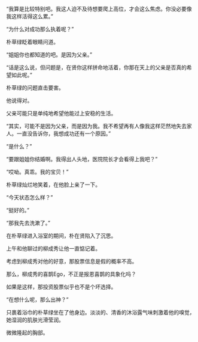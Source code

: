 “我算是比较特别吧。我这人迫不及待想要爬上高位，才会这么焦虑。你没必要像我这样活得这么累。”

“为什么对成功那么执着呢？”

朴草绿眨着眼睛问道。

“姐姐你也都知道的吧。是因为父亲。”

“话是这么说，但问题是，在贤你这样拼命地活着，你那在天上的父亲是否真的希望如此呢。”

朴草绿的问题直击要害。

他说得对。

父亲可能只是单纯地希望他能过上安稳的生活。

“其实，可能不是因为父亲，而是因为我。我不希望再有人像我这样茫然地失去家人。一直没告诉你，我想成功还有一个原因。”

“是什么？”

“要跟姐姐你结婚啊。我得出人头地，医院院长才会看得上我吧？”

“哎呦。真乖。我的宝贝！”

朴草绿灿烂地笑着，在他脸上亲了一下。

“今天状态怎么样？”

“挺好的。”

“那我先去洗漱了。”

在朴草绿进入浴室的期间，朴在贤陷入了沉思。

上午和他聊过的柳成秀让他一直惦记着。

考虑到柳成秀对他的好意，那股票信息是假的概率不高。

那么，柳成秀的喜鹊Ego，不正是报恩喜鹊的具象化吗？

如果是这样，那投资股票似乎也不是个坏选择。

“在想什么呢，那么出神？”

只裹着浴巾的朴草绿坐在了他身边。淡淡的、清香的沐浴露气味刺激着他的嗅觉，她湿润的肌肤光滑莹润。

微微隆起的胸部。